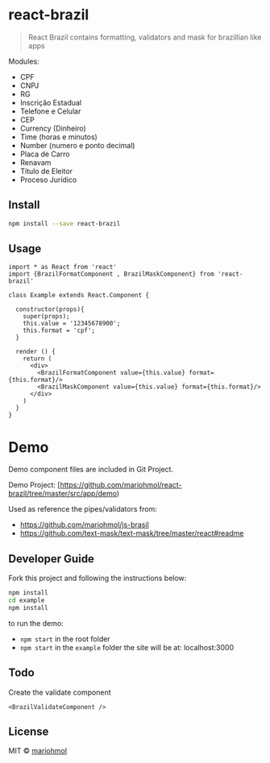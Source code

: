 # react-brazil

> React Brazil contains formatting, validators and mask for brazillian like apps

Modules:

* CPF 
* CNPJ
* RG
* Inscrição Estadual
* Telefone e Celular
* CEP
* Currency (Dinheiro)
* Time (horas e minutos)
* Number (numero e ponto decimal)
* Placa de Carro
* Renavam
* Título de Eleitor
* Proceso Jurídico

## Install

```bash
npm install --save react-brazil
```

## Usage

```tsx
import * as React from 'react'
import {BrazilFormatComponent , BrazilMaskComponent} from 'react-brazil'

class Example extends React.Component {

  constructor(props){
    super(props);
    this.value = '12345678900'; 
    this.format = 'cpf';
  }
      
  render () {
    return (
      <div>
        <BrazilFormatComponent value={this.value} format={this.format}/> 
        <BrazilMaskComponent value={this.value} format={this.format}/>
      </div>
    )
  }
}
```

# Demo

Demo component files are included in Git Project.

Demo Project:
[https://github.com/mariohmol/react-brazil/tree/master/src/app/demo)

Used as reference the pipes/validators from:

* https://github.com/mariohmol/js-brasil
* https://github.com/text-mask/text-mask/tree/master/react#readme



## Developer Guide

Fork this project and following the instructions below:

```sh
npm install
cd example
npm install

```
to run the demo:

* `npm start` in the root folder
*  `npm start` in the `example` folder
the site will be at: localhost:3000


## Todo

Create the validate component

`<BrazilValidateComponent />`

## License

MIT © [mariohmol](https://github.com/mariohmol)
